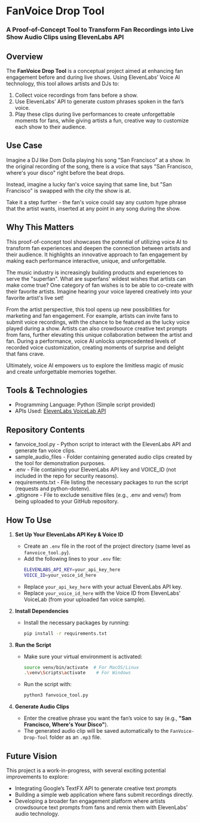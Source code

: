# FanVoice Drop Tool
### A Proof-of-Concept Tool to Transform Fan Recordings into Live Show Audio Clips using ElevenLabs API

## Overview
The **FanVoice Drop Tool** is a conceptual project aimed at enhancing fan engagement before and during live shows. Using ElevenLabs’ Voice AI technology, this tool allows artists and DJs to:

1. Collect voice recordings from fans before a show.
2. Use ElevenLabs’ API to generate custom phrases spoken in the fan’s voice.
3. Play these clips during live performances to create unforgettable moments for fans, while giving artists a fun, creative way to customize each show to their audience.

## Use Case
Imagine a DJ like Dom Dolla playing his song "San Francisco" at a show. In the original recording of the song, there is a voice that says "San Francisco, where's your disco" right before the beat drops. 

Instead, imagine a lucky fan's voice saying that same line, but "San Francisco" is swapped with the city the show is at.

Take it a step further - the fan's voice could say any custom hype phrase that the artist wants, inserted at any point in any song during the show. 

## Why This Matters
This proof-of-concept tool showcases the potential of utilizing voice AI to transform fan experiences and deepen the connection between artists and their audience. It highlights an innovative approach to fan engagement by making each performance interactive, unique, and unforgettable. 

The music industry is increasingly building products and experiences to serve the "superfan". What are superfans' wildest wishes that artists can make come true? One category of fan wishes is to be able to co-create with their favorite artists. Imagine hearing your voice layered creatively into your favorite artist's live set!

From the artist perspective, this tool opens up new possibilities for marketing and fan engagement. For example, artists can invite fans to submit voice recordings, with the chance to be featured as the lucky voice played during a show. Artists can also crowdsource creative text prompts from fans, further elevating this unique collaboration between the artist and fan. During a performance, voice AI unlocks unprecedented levels of recorded voice customization, creating moments of surprise and delight that fans crave.

Ultimately, voice AI empowers us to explore the limitless magic of music and create unforgettable memories together.

## Tools & Technologies
- Programming Language: Python (Simple script provided)
- APIs Used: [ElevenLabs VoiceLab API](https://elevenlabs.io/docs/overview)

## Repository Contents
- fanvoice_tool.py - Python script to interact with the ElevenLabs API and generate fan voice clips.
- sample_audio_files - Folder containing generated audio clips created by the tool for demonstration purposes.
- .env - File containing your ElevenLabs API key and VOICE_ID (not included in the repo for security reasons).
- requirements.txt - File listing the necessary packages to run the script (requests and python-dotenv).
- .gitignore - File to exclude sensitive files (e.g., .env and venv/) from being uploaded to your GitHub repository.

## **How To Use**
1. **Set Up Your ElevenLabs API Key & Voice ID**  
   - Create an `.env` file in the root of the project directory (same level as `fanvoice_tool.py`).
   - Add the following lines to your `.env` file:
     ```bash
     ELEVENLABS_API_KEY=your_api_key_here
     VOICE_ID=your_voice_id_here
     ```
   - Replace `your_api_key_here` with your actual ElevenLabs API key.
   - Replace `your_voice_id_here` with the Voice ID from ElevenLabs' VoiceLab (from your uploaded fan voice sample).

2. **Install Dependencies**  
   - Install the necessary packages by running:
     ```bash
     pip install -r requirements.txt
     ```

3. **Run the Script**  
   - Make sure your virtual environment is activated:
     ```bash
     source venv/bin/activate  # For MacOS/Linux
     .\venv\Scripts\activate    # For Windows
     ```
   - Run the script with:
     ```bash
     python3 fanvoice_tool.py
     ```

4. **Generate Audio Clips**  
   - Enter the creative phrase you want the fan’s voice to say (e.g., **"San Francisco, Where's Your Disco"**).
   - The generated audio clip will be saved automatically to the `FanVoice-Drop-Tool` folder as an `.mp3` file.

## Future Vision
This project is a work-in-progress, with several exciting potential improvements to explore:

- Integrating Google’s TextFX API to generate creative text prompts
- Building a simple web application where fans submit recordings directly.
- Developing a broader fan engagement platform where artists crowdsource text prompts from fans and remix them with ElevenLabs' audio technology.
